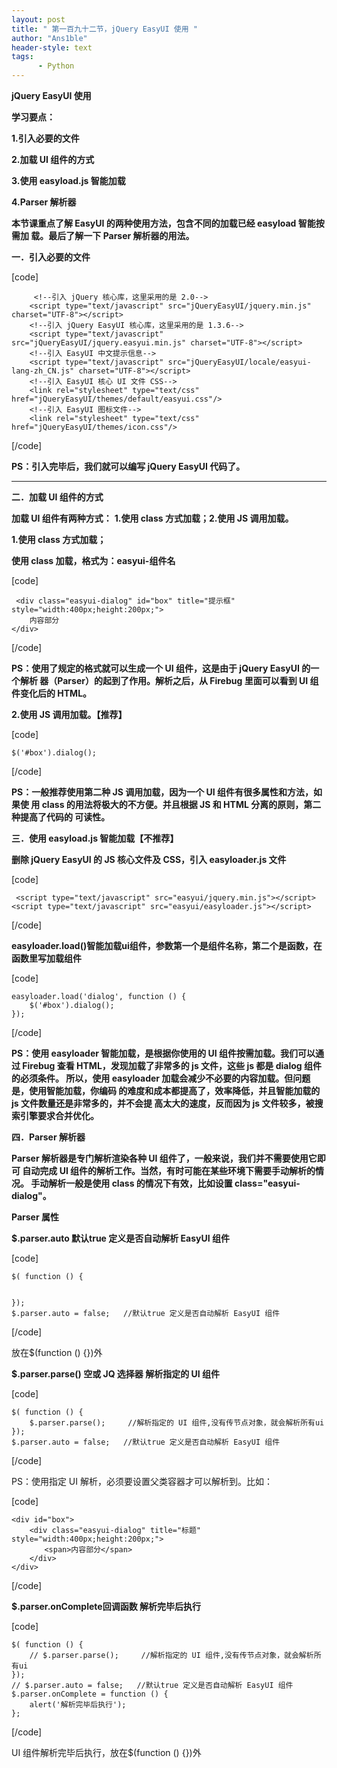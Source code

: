 ```yaml
---
layout: post
title: " 第一百九十二节，jQuery EasyUI 使用 "
author: "Ans1ble"
header-style: text
tags:
      - Python
---
```


**jQuery EasyUI 使用**



**学习要点：**

**1.引入必要的文件**

**2.加载 UI 组件的方式**

**3.使用 easyload.js 智能加载**

**4.Parser 解析器**



**本节课重点了解 EasyUI 的两种使用方法，包含不同的加载已经 easyload 智能按需加 载。最后了解一下 Parser 解析器的用法。**



**一．引入必要的文件**

[code]

         <!--引入 jQuery 核心库，这里采用的是 2.0-->
        <script type="text/javascript" src="jQueryEasyUI/jquery.min.js" charset="UTF-8"></script>
        <!--引入 jQuery EasyUI 核心库，这里采用的是 1.3.6-->
        <script type="text/javascript" src="jQueryEasyUI/jquery.easyui.min.js" charset="UTF-8"></script>
        <!--引入 EasyUI 中文提示信息-->
        <script type="text/javascript" src="jQueryEasyUI/locale/easyui-lang-zh_CN.js" charset="UTF-8"></script>
        <!--引入 EasyUI 核心 UI 文件 CSS-->
        <link rel="stylesheet" type="text/css" href="jQueryEasyUI/themes/default/easyui.css"/>
        <!--引入 EasyUI 图标文件-->
        <link rel="stylesheet" type="text/css" href="jQueryEasyUI/themes/icon.css"/>
[/code]

**PS：引入完毕后，我们就可以编写 jQuery EasyUI 代码了。**

** **

**二．加载 UI 组件的方式**

**加载 UI 组件有两种方式：** **1.使用 class 方式加载；2.使用 JS 调用加载。**

****1.使用 class 方式加载；****

****使用 class 加载，格式为：easyui-组件名****

[code]

     <div class="easyui-dialog" id="box" title="提示框" style="width:400px;height:200px;">
        内容部分
    </div>
[/code]

**PS：使用了规定的格式就可以生成一个 UI 组件，这是由于 jQuery EasyUI 的一个解析 器（Parser）的起到了作用。解析之后，从
Firebug 里面可以看到 UI 组件变化后的 HTML。**



****2.使用 JS 调用加载。【推荐】****

[code]

    $('#box').dialog();
[/code]

**PS：一般推荐使用第二种 JS 调用加载，因为一个 UI 组件有很多属性和方法，如果使 用 class 的用法将极大的不方便。并且根据 JS 和
HTML 分离的原则，第二种提高了代码的 可读性。**



**三．使用 easyload.js 智能加载【不推荐】**

**删除 jQuery EasyUI 的 JS 核心文件及 CSS，引入 easyloader.js 文件**

[code]

     <script type="text/javascript" src="easyui/jquery.min.js"></script>
    <script type="text/javascript" src="easyui/easyloader.js"></script>
[/code]

**easyloader.load()智能加载ui组件，参数第一个是组件名称，第二个是函数，在函数里写加载组件**



[code]

    easyloader.load('dialog', function () {
        $('#box').dialog();
    });
[/code]



**PS：使用 easyloader 智能加载，是根据你使用的 UI 组件按需加载。我们可以通过 Firebug 查看 HTML，发现加载了非常多的 js
文件，这些 js 都是 dialog 组件的必须条件。 所以，使用 easyloader 加载会减少不必要的内容加载。但问题是，使用智能加载，你编码
的难度和成本都提高了，效率降低，并且智能加载的 js 文件数量还是非常多的，并不会提 高太大的速度，反而因为 js 文件较多，被搜索引擎要求合并优化。**



**四．Parser 解析器**

**Parser 解析器是专门解析渲染各种 UI 组件了，一般来说，我们并不需要使用它即可 自动完成 UI
组件的解析工作。当然，有时可能在某些环境下需要手动解析的情况。 手动解析一般是使用 class 的情况下有效，比如设置 class="easyui-
dialog"。**

**Parser 属性**

**$.parser.auto 默认true 定义是否自动解析 EasyUI 组件**

[code]

    $( function () {
    
    
    });
    $.parser.auto = false;   //默认true 定义是否自动解析 EasyUI 组件
[/code]

放在$(function () {})外

  
**$.parser.parse() 空或 JQ 选择器 解析指定的 UI 组件**

[code]

    $( function () {
        $.parser.parse();     //解析指定的 UI 组件,没有传节点对象，就会解析所有ui
    });
    $.parser.auto = false;   //默认true 定义是否自动解析 EasyUI 组件
[/code]

PS：使用指定 UI 解析，必须要设置父类容器才可以解析到。比如：

[code]

    <div id="box">
        <div class="easyui-dialog" title="标题" style="width:400px;height:200px;">
        　　<span>内容部分</span>
        </div>
    </div>    
[/code]



  
**$.parser.onComplete回调函数 解析完毕后执行**

[code]

    $( function () {
        // $.parser.parse();     //解析指定的 UI 组件,没有传节点对象，就会解析所有ui
    });
    // $.parser.auto = false;   //默认true 定义是否自动解析 EasyUI 组件
    $.parser.onComplete = function () {
        alert('解析完毕后执行');
    };
[/code]

UI 组件解析完毕后执行，放在$(function () {})外



